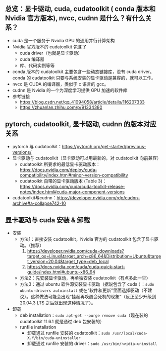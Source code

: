 ## 总览：显卡驱动, cuda, cudatoolkit ( conda 版本和 Nvidia 官方版本), nvcc, cudnn 是什么？有什么关系？

- cuda 是一个服务于 Nvidia GPU 的通用并行计算架构
- Nvidia 官方版本的 cudatoolkit 包含了
	- cuda driver（也就是显卡驱动）
	- cuda 编译器
	- 库、代码实例等等
- conda 版本的 cudatoolkit 主要包含一些动态链接库，没有 cuda driver。conda 的 cudatoolkit 只要与系统安装的显卡驱动是兼容的，就可以工作。
- nvcc 是 CUDA 的编译器，类似于 c 语言的 gcc。
- cudnn 是 Nvidia 的一个为深度学习提供 GPU 加速的软件库
- 参考链接
	- https://blog.csdn.net/qq_41094058/article/details/116207333
	- https://zhuanlan.zhihu.com/p/91334380

## pytorch, cudatoolkit, 显卡驱动, cudnn 的版本对应关系

- pytorch 与 cudatoolkit：https://pytorch.org/get-started/previous-versions/
- 显卡驱动与 cudatoolkit（显卡驱动可以用最新的，对 cudatoolkit 向前兼容）
	- cudatoolkit 所要求的最低显卡驱动版本：https://docs.nvidia.com/deploy/cuda-compatibility/index.html#minor-version-compatibility
	- cudatoolkit 自带的显卡驱动版本 (Table 3)：https://docs.nvidia.com/cuda/cuda-toolkit-release-notes/index.html#cuda-major-component-versions
- cudatoolkit与cudnn：https://developer.nvidia.com/rdp/cudnn-archive#a-collapse742-10

## 显卡驱动与 cuda 安装 & 卸载

- 安装
	- 方法1：直接安装 cudatoolkit，Nvidia 官方的 cudatoolkit 包含了显卡驱动。（推荐）
		1. https://developer.nvidia.com/cuda-downloads?target_os=Linux&target_arch=x86_64&Distribution=Ubuntu&target_version=20.04&target_type=deb_local
		2. https://docs.nvidia.com/cuda/cuda-quick-start-guide/index.html#ubuntu-x86_64
	- 方法2：先安装显卡驱动，再单独安装 cudatoolkit（有点多此一举）
	- 方法3：通过 ubuntu 软件源安装显卡驱动（据说包含了 cuda ）：`sudo ubuntu-drivers autoinstall` 或在“软件和更新”里面选择驱动（不建议）。这种做法可能会出现“挂起再唤醒会死机的现象”（反正至少升级到 20.04.3 LTS 之后就出现这种情况了）。
- 卸载
	- deb installation：`sudo apt-get --purge remove cuda`（现在装的 cudatoolkit 11.6.1 就是通过 deb 包安装的）
	- runfile installation
		- 卸载通过 runfile 安装的 cudatoolkit：`sudo /usr/local/cuda-X.Y/bin/cuda-uninstaller`
		- 卸载通过 runfile 安装的 driver：`sudo /usr/bin/nvidia-uninstall`